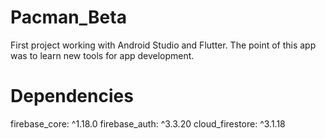 # Pacman_Beta

First project working with Android Studio and Flutter. The point of this app was to learn new tools for app development. 

# Dependencies

  firebase_core: ^1.18.0
  firebase_auth: ^3.3.20
  cloud_firestore: ^3.1.18
